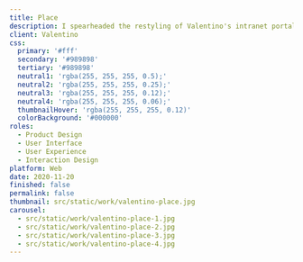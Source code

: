 ```yaml
---
title: Place
description: I spearheaded the restyling of Valentino's intranet portal, a vital platform utilized by Valentino employees. Key functionalities encompassed calendar management, company news dissemination, social and magazine streams, and access to online courses.
client: Valentino
css:
  primary: '#fff'
  secondary: '#989898'
  tertiary: '#989898'
  neutral1: 'rgba(255, 255, 255, 0.5);'
  neutral2: 'rgba(255, 255, 255, 0.25);'
  neutral3: 'rgba(255, 255, 255, 0.12);'
  neutral4: 'rgba(255, 255, 255, 0.06);'
  thumbnailHover: 'rgba(255, 255, 255, 0.12)'
  colorBackground: '#000000'
roles:
  - Product Design
  - User Interface
  - User Experience
  - Interaction Design
platform: Web
date: 2020-11-20
finished: false
permalink: false
thumbnail: src/static/work/valentino-place.jpg
carousel:
  - src/static/work/valentino-place-1.jpg
  - src/static/work/valentino-place-2.jpg
  - src/static/work/valentino-place-3.jpg
  - src/static/work/valentino-place-4.jpg
---
```

